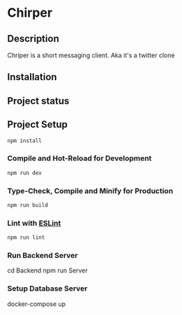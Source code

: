 # Chirper

## Description

Chriper is a short messaging client. Aka it's a twitter clone

## Installation

## Project status

## Project Setup

```sh
npm install
```

### Compile and Hot-Reload for Development

```sh
npm run dev
```

### Type-Check, Compile and Minify for Production

```sh
npm run build
```

### Lint with [ESLint](https://eslint.org/)

```sh
npm run lint
```

### Run Backend Server

cd Backend
npm run Server

### Setup Database Server

docker-compose up
